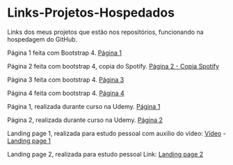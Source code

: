 # Links-Projetos-Hospedados
Links dos meus projetos que estão nos repositórios, funcionando na hospedagem do GitHub.


Página 1 feita com Bootstrap 4. <a href="https://gustapng.github.io/Pagina-com-Bootstrap-001/" target="_blank">Página 1</a>

Página 2 feita com bootstrap 4, copia do Spotify. <a href="https://gustapng.github.io/Pagina-Spotify/" target="_blank">Página 2 - Copia Spotify</a>

Página 3 feita com bootstrap 4. <a href="https://gustapng.github.io/Pagina-com-Bootstrap-002/" target="_blank"> Página 3</a>

Página 4 feita com bootstrap 4. <a href=https://gustapng.github.io/Pagina-com-Bootstrap-003/ target="_blank"> Página 4</a>

Página 1, realizada durante curso na Udemy. <a href="https://gustapng.github.io/Pag-01-CursoUdemy/" target="_blank"> Página 1</a>

Página 2, realizada durante curso na Udemy. <a href="https://gustapng.github.io/Pag-02-CursoUdemy/" target="_blank"> Página 2</a>

Landing page 1, realizada para estudo pessoal com auxilio do vídeo: <a href="https://www.youtube.com/watch?v=edDCEK5QWE8&t=1s" target="_blank">Vídeo</a> - <a href="https://gustapng.github.io/Landing-Page-01-Estudo/" target="_blank">Landing page 1</a>

Landing page 2, realizada para estudo pessoal Link: <a href="https://gustapng.github.io/Landing-Page-02-Estudos/" target="_blank"> Landing page 2</a>
